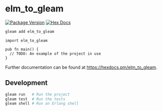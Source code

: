# elm_to_gleam

[![Package Version](https://img.shields.io/hexpm/v/elm_to_gleam)](https://hex.pm/packages/elm_to_gleam)
[![Hex Docs](https://img.shields.io/badge/hex-docs-ffaff3)](https://hexdocs.pm/elm_to_gleam/)

```sh
gleam add elm_to_gleam
```
```gleam
import elm_to_gleam

pub fn main() {
  // TODO: An example of the project in use
}
```

Further documentation can be found at <https://hexdocs.pm/elm_to_gleam>.

## Development

```sh
gleam run   # Run the project
gleam test  # Run the tests
gleam shell # Run an Erlang shell
```
